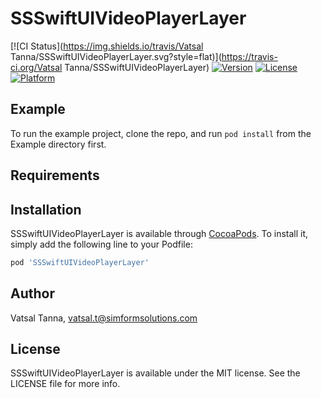 # SSSwiftUIVideoPlayerLayer

[![CI Status](https://img.shields.io/travis/Vatsal Tanna/SSSwiftUIVideoPlayerLayer.svg?style=flat)](https://travis-ci.org/Vatsal Tanna/SSSwiftUIVideoPlayerLayer)
[![Version](https://img.shields.io/cocoapods/v/SSSwiftUIVideoPlayerLayer.svg?style=flat)](https://cocoapods.org/pods/SSSwiftUIVideoPlayerLayer)
[![License](https://img.shields.io/cocoapods/l/SSSwiftUIVideoPlayerLayer.svg?style=flat)](https://cocoapods.org/pods/SSSwiftUIVideoPlayerLayer)
[![Platform](https://img.shields.io/cocoapods/p/SSSwiftUIVideoPlayerLayer.svg?style=flat)](https://cocoapods.org/pods/SSSwiftUIVideoPlayerLayer)

## Example

To run the example project, clone the repo, and run `pod install` from the Example directory first.

## Requirements

## Installation

SSSwiftUIVideoPlayerLayer is available through [CocoaPods](https://cocoapods.org). To install
it, simply add the following line to your Podfile:

```ruby
pod 'SSSwiftUIVideoPlayerLayer'
```

## Author

Vatsal Tanna, vatsal.t@simformsolutions.com

## License

SSSwiftUIVideoPlayerLayer is available under the MIT license. See the LICENSE file for more info.
